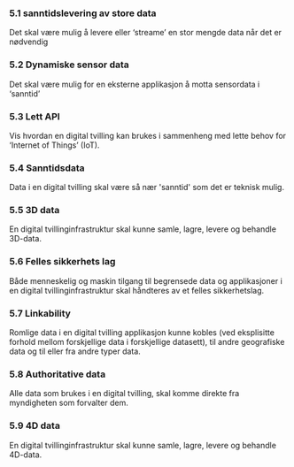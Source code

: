 ### <a name="5.1">5.1 sanntidslevering av store data</a>
Det skal være mulig å levere eller ‘streame’ en stor mengde data når det er nødvendig

### <a name="5.2">5.2 Dynamiske sensor data</a>
Det skal være mulig for en eksterne applikasjon å motta sensordata i ‘sanntid’

### <a name="5.3">5.3 Lett API</a>
Vis hvordan en digital tvilling kan brukes i sammenheng med lette behov for ‘Internet of Things’ (IoT).

### <a name="5.4">5.4 Sanntidsdata</a>
Data i en digital tvilling skal være så nær 'sanntid' som det er teknisk mulig.

### <a name="5.5">5.5 3D data</a>
En digital tvillinginfrastruktur skal kunne samle, lagre, levere og behandle 3D-data.

### <a name="5.6">5.6 Felles sikkerhets lag</a>
Både menneskelig og maskin tilgang til begrensede data og applikasjoner i en digital tvillinginfrastruktur skal håndteres av et felles sikkerhetslag.

### <a name="5.7">5.7 Linkability</a>
Romlige data i en digital tvilling applikasjon kunne kobles (ved eksplisitte forhold mellom forskjellige data i forskjellige datasett), til andre geografiske data og til eller fra andre typer data.

### <a name="5.8">5.8 Authoritative data</a>
Alle data som brukes i en digital tvilling, skal komme direkte fra myndigheten som forvalter dem.

### <a name="5.9">5.9 4D data</a>
En digital tvillinginfrastruktur skal kunne samle, lagre, levere og behandle 4D-data.
